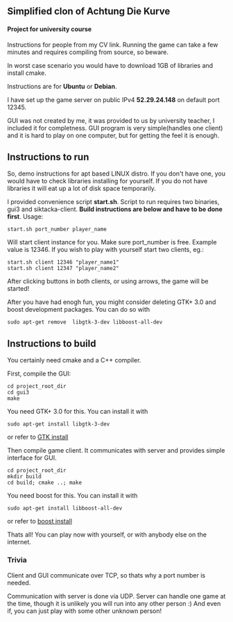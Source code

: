 ## Simplified clon of Achtung Die Kurve

#### Project for university course

Instructions for people from my CV link. Running the game can take a few minutes and requires compiling from source, so beware.

In worst case scenario you would have to download 1GB of libraries and install cmake.

Instructions are for **Ubuntu** or **Debian**.

I have set up the game server on public IPv4 **52.29.24.148** on default port 12345.

GUI was not created by me, it was provided to us by university teacher, I included it for completness. GUI program is very simple(handles one client) and it is hard to play on one computer, but for getting the feel it is enough.

## Instructions to run

So, demo instructions for apt based LINUX distro. If you don't have one, you would have to check libraries installing for yourself. If you do not have libraries it will eat up a lot of disk space temporarily.

I provided convenience script **start.sh**. Script to run requires two binaries, gui3 and siktacka-client. **Build instructions are below and have to be done first**. Usage:

```start.sh port_number player_name```

Will start client instance for you. Make sure port_number is free. Example value is 12346. If you wish to play with yourself start two clients, eg.:
```
start.sh client 12346 "player_name1"
start.sh client 12347 "player_name2"
```

After clicking buttons in both clients, or using arrows, the game will be started!

After you have had enogh fun, you might consider deleting GTK+ 3.0 and boost development packages. You can do so with

```sudo apt-get remove  libgtk-3-dev libboost-all-dev```


## Instructions to build

You certainly need cmake and a C++ compiler.

First, compile the GUI:
```
cd project_root_dir
cd gui3
make
```

You need GTK+ 3.0 for this. You can install it with

```sudo apt-get install libgtk-3-dev```

or refer to [GTK install](https://www.gtk.org/download/)

Then compile game client. It communicates with server and provides simple interface for GUI.

```
cd project_root_dir
mkdir build
cd build; cmake ..; make
```

You need boost for this. You can install it with

```sudo apt-get install libboost-all-dev```

or refer to [boost install](http://www.boost.org/doc/libs/1_55_0/more/getting_started/)

Thats all! You can play now with yourself, or with anybody else on the internet.

### Trivia

Client and GUI communicate over TCP, so thats why a port number is needed.

Communication with server is done via UDP. Server can handle one game at the time, though it is unlikely you will run into any other person :) And even if, you can just play with some other unknown person!
